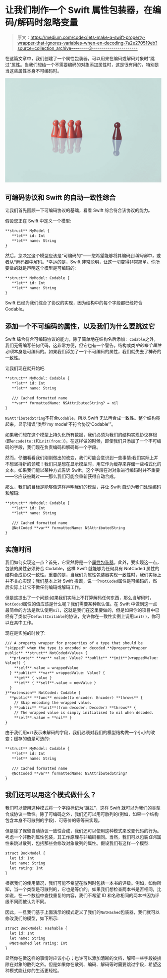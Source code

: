 # 让我们制作一个 Swift 属性包装器，在编码/解码时忽略变量

> 原文：<https://medium.com/codex/lets-make-a-swift-property-wrapper-that-ignores-variables-when-en-decoding-7a2e270519eb?source=collection_archive---------3----------------------->

在这篇文章中，我们创建了一个属性包装器，可以用来在编码或解码对象时“跳过”属性。当我们想给一个不需要编码的对象添加属性时，这是很有用的，特别是当这些属性本身不可编码时。

![](img/d1e17daed245e5cc72563ce1f13022b4.png)

## 可编码协议和 Swift 的自动一致性综合

让我们首先回顾一下可编码协议的基础，看看 Swift 综合符合该协议的能力。

假设您正在 Swift 中定义一个模型:

```
**struct** MyModel {
   **let** id: Int
   **let** name: String
}
```

然后，您决定这个模型应该是“可编码的”——您希望能够将其编码到*编码器*中，或者从*解码器中解码。*幸运的是，Swift 非常聪明，让这一切变得非常简单。你所要做的就是声明这个模型是可编码的:

```
**struct** MyModel: Codable {
   **let** id: Int
   **let** name: String
}
```

Swift 已经为我们综合了协议的实现，因为结构中的每个字段都已经符合 Codable。

## 添加一个不可编码的属性，以及我们为什么要跳过它

Swift 综合符合可编码协议的能力，除了简单地在结构名后添加`: Codable`之外，我们无需编写任何代码，这非常方便，但它也有一个警告。结构或类*中的每个属性必须*本身是可编码的。如果我们添加了一个不可编码的属性，我们就失去了神奇的一致性。

让我们现在就开始吧:

```
**struct** MyModel: Codable {
   **let** id: Int
   **let** name: String

   /// Cached formatted name
   **var** formattedName: NSAttributedString? = nil
}
```

`NSAttributedString`不符合`Codable`，所以 Swift 无法再合成一致性。整个结构亮起来，显示错误“类型‘my model’不符合协议‘Codable’”。

如果我们想在这个模型上持久化所有数据，我们必须为我们的结构实现协议存根(即`encode(to:)`和`init(from:)`)。在这样做的时候，即使我们只添加了一个不可编码的字段，我们现在负责编码和解码每一个字段。

然而，仔细看看我们刚刚做出的改变，我们可能会意识到一些事情:我们实际上并不想坚持新的领域！我们只是想在显示模型时，用它作为缓存来存储一些格式化的文本。如果我们能以某种方式告诉 Swift，这个字段在对对象进行编码时并不重要——它应该被跳过——那么我们可能会重新获得自动合成。

那么，我们的目标是能够像这样声明我们的模型，并让 Swift 自动为我们处理编码和解码:

```
**struct** MyModel: Codable {
   **let** id: Int
   **let** name: String

   /// Cached formatted name
   @NotCoded **var** formattedName: NSAttributedString
}
```

## 实施时间

我们如何实现这一点？首先，它显然将是一个[属性包装器](https://docs.swift.org/swift-book/LanguageGuide/Properties.html)。此外，要实现这一点，包装的属性必须符合 Codable，这样 Swift 就能够为任何具有 NotCoded 属性的结构合成协议一致性。重要的是，当我们为属性包装器实现一致性时，我们实际上并不关心实现；我们基本上对 Swift 撒谎，说一个`NotCoded`属性是可编码的，然后实际上让它不做任何编码或解码工作。

但是这提出了一个问题:如果我们实际上不打算解码任何东西，那么当解码时，`NotCoded`属性的值应该是什么呢？我们需要某种默认值。在 Swift 中做到这一点最简单的方法是默认使用`nil`，这就是我们在这里要做的，但是如果你的项目中已经有了类似于`DefaultInitable`的协议，允许你在一致性实例上调用`init()`，你可以在其中工作。

现在是实施的时候了:

```
/// A property wrapper for properties of a type that should be "skipped" when the type is encoded or decoded.**@propertyWrapper
public** **struct** NotCoded<Value> {
  **private** **var** value: Value? **public** **init**(wrappedValue: Value?) {
    **self**.value = wrappedValue
  } **public** **var** wrappedValue: Value? {
    **get** { value }
    **set** { **self**.value = newValue }
  }
}**extension** NotCoded: Codable {
  **public** **func** encode(to encoder: Encoder) **throws** {
    // Skip encoding the wrapped value.
  } **public** **init**(from decoder: Decoder) **throws** {
    // The wrapped value is simply initialised to nil when decoded.
    **self**.value = **nil** }
}
```

由于我们用`nil`表示未解码的字段，我们必须对我们的模型结构做一个小小的改变；缓存的值是可选的:

```
**struct** MyModel: Codable {
   **let** id: Int
   **let** name: String

   /// Cached formatted name
   @NotCoded **var** formattedName: NSAttributedString?
}
```

## 我们还可以用这个模式做什么？

我们可以使用这种模式将一个字段标记为“跳过”，这样 Swift 就可以为我们的类型合成协议一致性。除了可编码之外，我们还可以用可散列的(例如，如果一个结构包含本身不可散列的字段)、可等价的等等来实现。

但是除了保留自动协议一致性合成，我们还可以使用这种模式来改变代码的行为。考虑一个非散列属性包装，其工作原理与非编码相同。当然，我们可以包装*任何*属性来跳过散列，包括那些会修改对象散列的属性。假设我们有这样一个模型:

```
struct BookModel {
  let id: Int
  let name: String
  let rating: Int
}
```

根据我们的使用情况，我们可能不希望在散列时包括一本书的评级。例如，如你所知，当一个类型是可散列的，它也是等价的。如果我们想检查两本书是否相同，比如说，在一个数组中查找重复的内容，我们不希望 ID 和名称相同的两本书因为评级不同而被认为不同。

因此，一旦我们基于上面演示的模式定义了我们的`NotHashed`包装器，我们就可以修改我们的模型，如下所示:

```
struct BookModel: Hashable {
  let id: Int
  let name: String
  @NotHashed let rating: Int
}
```

显然你在做这样的事情时应该小心；也许可以添加清晰的文档，解释一些字段被排除在对象的散列之外。但是如果你在散列、编码、解码等时需要跳过字段，希望这种模式能让你的生活更轻松。